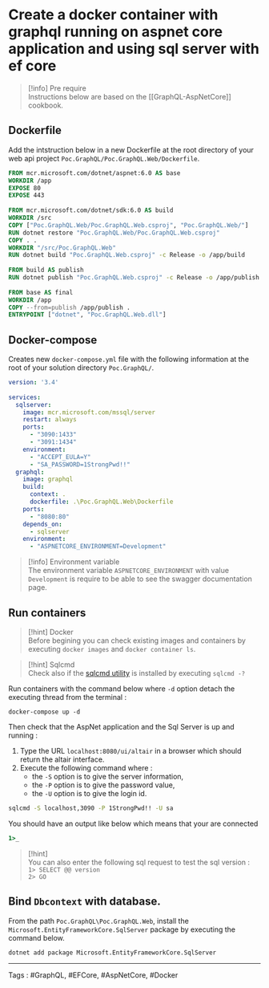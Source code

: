 # Create a docker container with graphql running on aspnet core application and using sql server with ef core

>[!info] Pre require  
>Instructions below are based on the [[GraphQL-AspNetCore]] cookbook.

## Dockerfile

Add the intstruction below in a new Dockerfile at the root directory of your web api project `Poc.GraphQL/Poc.GraphQL.Web/Dockerfile`.

```Dockerfile
FROM mcr.microsoft.com/dotnet/aspnet:6.0 AS base  
WORKDIR /app  
EXPOSE 80  
EXPOSE 443  
  
FROM mcr.microsoft.com/dotnet/sdk:6.0 AS build  
WORKDIR /src  
COPY ["Poc.GraphQL.Web/Poc.GraphQL.Web.csproj", "Poc.GraphQL.Web/"]  
RUN dotnet restore "Poc.GraphQL.Web/Poc.GraphQL.Web.csproj"  
COPY . .  
WORKDIR "/src/Poc.GraphQL.Web"  
RUN dotnet build "Poc.GraphQL.Web.csproj" -c Release -o /app/build  
  
FROM build AS publish  
RUN dotnet publish "Poc.GraphQL.Web.csproj" -c Release -o /app/publish  
  
FROM base AS final  
WORKDIR /app  
COPY --from=publish /app/publish .  
ENTRYPOINT ["dotnet", "Poc.GraphQL.Web.dll"]
```

## Docker-compose

Creates new `docker-compose.yml` file with the following information at the root of your solution directory `Poc.GraphQL/`.

```yml
version: '3.4'  
  
services:  
  sqlserver:  
    image: mcr.microsoft.com/mssql/server  
    restart: always  
    ports:  
      - "3090:1433"  
      - "3091:1434"  
    environment:  
      - "ACCEPT_EULA=Y"  
      - "SA_PASSWORD=1StrongPwd!!"  
  graphql:  
    image: graphql  
    build:  
      context: .  
      dockerfile: .\Poc.GraphQL.Web\Dockerfile  
    ports:  
      - "8080:80"  
    depends_on:  
      - sqlserver  
    environment:  
      - "ASPNETCORE_ENVIRONMENT=Development"
```

>[!info] Environment variable  
>The environment variable `ASPNETCORE_ENVIRONMENT` with value `Development` is require to be able to see the swagger documentation page.

## Run containers

>[!hint] Docker  
>Before begining you can check existing images and containers by executing `docker images` and `docker container ls`.

>[!hint] Sqlcmd  
>Check also if the [sqlcmd utility](https://docs.microsoft.com/en-us/sql/tools/sqlcmd-utility?view=sql-server-ver16) is installed by executing `sqlcmd -?`

Run containers with the command below where `-d` option detach the executing thread from the terminal :

```
docker-compose up -d
```

Then check that the AspNet application and the Sql Server is up and running :

1. Type the URL `localhost:8080/ui/altair` in a browser which should return the altair interface.
2. Execute the following command where :  
	- the `-S` option is to give the server information,  
	- the `-P` option is to give the password value,  
	- the `-U` option is to give the login id.

```cmd
sqlcmd -S localhost,3090 -P 1StrongPwd!! -U sa
```

You should have an output like below which means that your are connected

```cmd
1>_
```

>[!hint]  
> You can also enter the following sql request to test the sql version :  
> `1> SELECT @@ version`  
> `2> GO`

## Bind `Dbcontext` with database.

From the path `Poc.GraphQL\Poc.GraphQL.Web`, install the `Microsoft.EntityFrameworkCore.SqlServer` package by executing the command below.

```cmd
dotnet add package Microsoft.EntityFrameworkCore.SqlServer
```

---

Tags : #GraphQL, #EFCore, #AspNetCore, #Docker
